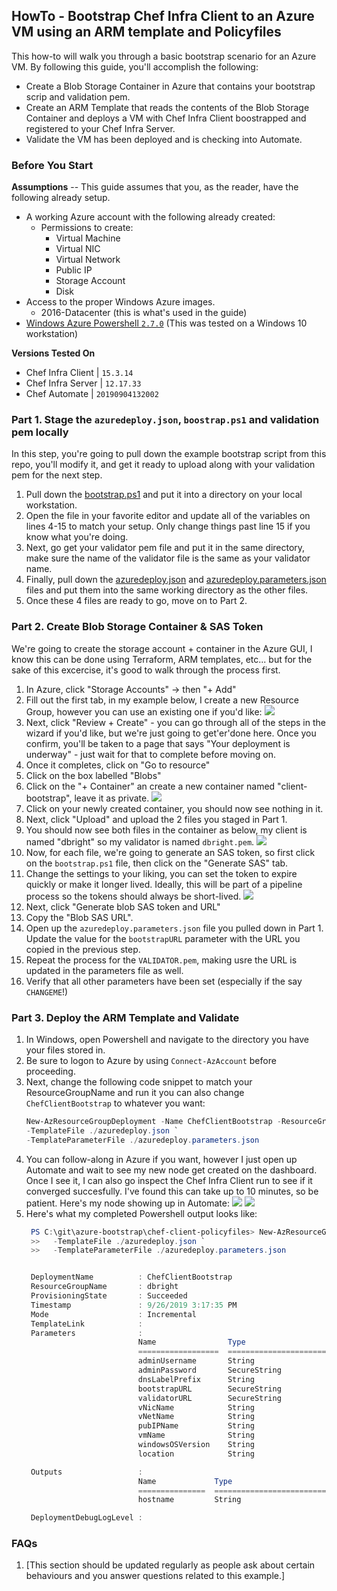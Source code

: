 ## HowTo - Bootstrap Chef Infra Client to an Azure VM using an ARM template and Policyfiles

This how-to will walk you through a basic bootstrap scenario for an Azure VM. By following this guide, you'll accomplish the following:

* Create a Blob Storage Container in Azure that contains your bootstrap scrip and validation pem.
* Create an ARM Template that reads the contents of the Blob Storage Container and deploys a VM with Chef Infra Client boostrapped and registered to your Chef Infra Server.
* Validate the VM has been deployed and is checking into Automate.

### Before You Start

**Assumptions** -- This guide assumes that you, as the reader, have the following already setup.
* A working Azure account with the following already created:
  * Permissions to create:
    * Virtual Machine
    * Virtual NIC
    * Virtual Network
    * Public IP
    * Storage Account
    * Disk
* Access to the proper Windows Azure images.
  * 2016-Datacenter (this is what's used in the guide)
* [Windows Azure Powershell `2.7.0`](https://docs.microsoft.com/en-us/powershell/azure/new-azureps-module-az?view=azps-2.7.0) (This was tested on a Windows 10 workstation)

**Versions Tested On**
* Chef Infra Client | `15.3.14`
* Chef Infra Server | `12.17.33`
* Chef Automate | `20190904132002`

### Part 1. Stage the `azuredeploy.json`, `boostrap.ps1` and validation pem locally
In this step, you're going to pull down the example bootstrap script from this repo, you'll modify it, and get it ready to upload along with your validation pem for the next step.

1. Pull down the [bootstrap.ps1](./bootstrap.ps1) and put it into a directory on your local workstation.
1. Open the file in your favorite editor and update all of the variables on lines 4-15 to match your setup. Only change things past line 15 if you know what you're doing.
1. Next, go get your validator pem file and put it in the same directory, make sure the name of the validator file is the same as your validator name.
1. Finally, pull down the [azuredeploy.json](./azuredeploy.json) and [azuredeploy.parameters.json](./azuredeploy.parameters.json) files and put them into the same working directory as the other files.
1. Once these 4 files are ready to go, move on to Part 2.

### Part 2. Create Blob Storage Container & SAS Token
We're going to create the storage account + container in the Azure GUI, I know this can be done using Terraform, ARM templates, etc... but for the sake of this excercise, it's good to walk through the process first.

1. In Azure, click "Storage Accounts" -> then "+ Add"
1. Fill out the first tab, in my example below, I create a new Resource Group, however you can use an existing one if you'd like:
![](images/step-1a.png)
1. Next, click "Review + Create" - you can go through all of the steps in the wizard if you'd like, but we're just going to get'er'done here. Once you confirm, you'll be taken to a page that says "Your deployment is underway" - just wait for that to complete before moving on.
1. Once it completes, click on "Go to resource"
1. Click on the box labelled "Blobs"
1. Click on the "+ Container" an create a new container named "client-bootstrap", leave it as private.
![](images/step-1b.png)
1. Click on your newly created container, you should now see nothing in it.
1. Next, click "Upload" and upload the 2 files you staged in Part 1.
1. You should now see both files in the container as below, my client is named "dbright" so my validator is named `dbright.pem`.
![](images/step-2c.png)
1. Now, for each file, we're going to generate an SAS token, so first click on the `bootstrap.ps1` file, then click on the "Generate SAS" tab.
1. Change the settings to your liking, you can set the token to expire quickly or make it longer lived. Ideally, this will be part of a pipeline process so the tokens should always be short-lived.
![](images/step-2d.png)
1. Next, click "Generate blob SAS token and URL"
1. Copy the "Blob SAS URL".
1. Open up the `azuredeploy.parameters.json` file you pulled down in Part 1. Update the value for the `bootstrapURL` parameter with the URL you copied in the previous step.
1. Repeat the process for the `VALIDATOR.pem`, making usre the URL is updated in the parameters file as well.
1. Verify that all other parameters have been set (especially if the say `CHANGEME`!)

### Part 3. Deploy the ARM Template and Validate

1. In Windows, open Powershell and navigate to the directory you have your files stored in.
1. Be sure to logon to Azure by using `Connect-AzAccount` before proceeding.
1. Next, change the following code snippet to match your ResourceGroupName and run it you can also change `ChefClientBootstrap` to whatever you want:
    ```powershell
    New-AzResourceGroupDeployment -Name ChefClientBootstrap -ResourceGroupName CHANGEME `
    -TemplateFile ./azuredeploy.json `
    -TemplateParameterFile ./azuredeploy.parameters.json
    ```
1. You can follow-along in Azure if you want, however I just open up Automate and wait to see my new node get created on the dashboard. Once I see it, I can also go inspect the Chef Infra Client run to see if it converged succesfully. I've found this can take up to 10 minutes, so be patient. Here's my node showing up in Automate:
![](images/step-3a.png)
![](images/step-3b.png)
1. Here's what my completed Powershell output looks like:
   ```powershell
    PS C:\git\azure-bootstrap\chef-client-policyfiles> New-AzResourceGroupDeployment -Name ChefClientBootstrap -ResourceGroupName dbright `
    >>   -TemplateFile ./azuredeploy.json `
    >>   -TemplateParameterFile ./azuredeploy.parameters.json


    DeploymentName          : ChefClientBootstrap
    ResourceGroupName       : dbright
    ProvisioningState       : Succeeded
    Timestamp               : 9/26/2019 3:17:35 PM
    Mode                    : Incremental
    TemplateLink            :
    Parameters              :
                            Name                Type                       Value
                            ==================  =========================  ==========
                            adminUsername       String                     dbright
                            adminPassword       SecureString
                            dnsLabelPrefix      String                     myawsmvm01
                            bootstrapURL        SecureString
                            validatorURL        SecureString
                            vNicName            String                     myVNic
                            vNetName            String                     myVNet
                            pubIPName           String                     myPubIP
                            vmName              String                     dbrighttest01
                            windowsOSVersion    String                     2016-Datacenter
                            location            String                     eastus

    Outputs                 :
                            Name             Type                       Value
                            ===============  =========================  ==========
                            hostname         String                     myawsmvm01.eastus.cloudapp.azure.com

    DeploymentDebugLogLevel :
    ```


### FAQs

1. [This section should be updated regularly as people ask about certain 
behaviours and you answer questions related to this example.]